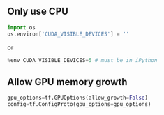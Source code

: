 ## Only use CPU
```Python
import os
os.environ['CUDA_VISIBLE_DEVICES'] = ''
```
or 
```Python
%env CUDA_VISIBLE_DEVICES=5 # must be in iPython
```

## Allow GPU memory growth
```Python
gpu_options=tf.GPUOptions(allow_growth=False)
config=tf.ConfigProto(gpu_options=gpu_options)
```
